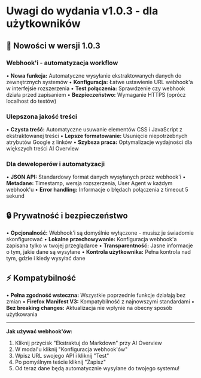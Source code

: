 # Uwagi do wydania v1.0.3 - dla użytkowników

## 🚀 Nowości w wersji 1.0.3

### Webhook'i - automatyzacja workflow
• **Nowa funkcja:** Automatyczne wysyłanie ekstraktowanych danych do zewnętrznych systemów
• **Konfiguracja:** Łatwe ustawienie URL webhook'a w interfejsie rozszerzenia
• **Test połączenia:** Sprawdzenie czy webhook działa przed zapisaniem
• **Bezpieczeństwo:** Wymaganie HTTPS (oprócz localhost do testów)

### Ulepszona jakość treści
• **Czysta treść:** Automatyczne usuwanie elementów CSS i JavaScript z ekstraktowanej treści
• **Lepsze formatowanie:** Usunięcie niepotrzebnych atrybutów Google z linków
• **Szybsza praca:** Optymalizacje wydajności dla większych treści AI Overview

### Dla deweloperów i automatyzacji
• **JSON API:** Standardowy format danych wysyłanych przez webhook'i
• **Metadane:** Timestamp, wersja rozszerzenia, User Agent w każdym webhook'u
• **Error handling:** Informacje o błędach połączenia z timeout 5 sekund

## 🔒 Prywatność i bezpieczeństwo
• **Opcjonalność:** Webhook'i są domyślnie wyłączone - musisz je świadomie skonfigurować
• **Lokalne przechowywanie:** Konfiguracja webhook'a zapisana tylko w twojej przeglądarce
• **Transparentność:** Jasne informacje o tym, jakie dane są wysyłane
• **Kontrola użytkownika:** Pełna kontrola nad tym, gdzie i kiedy wysyłać dane

## ⚡ Kompatybilność
• **Pełna zgodność wsteczna:** Wszystkie poprzednie funkcje działają bez zmian
• **Firefox Manifest V3:** Kompatybilność z najnowszymi standardami
• **Bez breaking changes:** Aktualizacja nie wpłynie na obecny sposób użytkowania

---

**Jak używać webhook'ów:**
1. Kliknij przycisk "Ekstraktuj do Markdown" przy AI Overview
2. W modal'u kliknij "Konfiguracja webhook'ów"
3. Wpisz URL swojego API i kliknij "Test"
4. Po pomyślnym teście kliknij "Zapisz"
5. Od teraz dane będą automatycznie wysyłane do twojego systemu!
